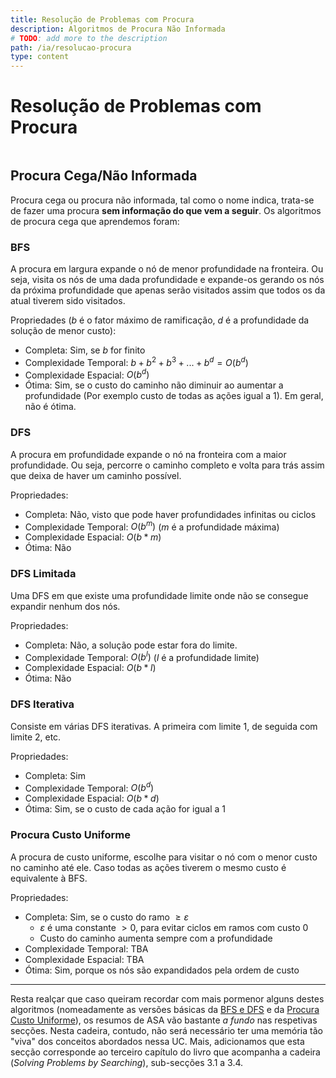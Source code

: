 ```yaml
---
title: Resolução de Problemas com Procura
description: Algoritmos de Procura Não Informada
# TODO: add more to the description
path: /ia/resolucao-procura
type: content
---
```


# Resolução de Problemas com Procura

```toc

```

## Procura Cega/Não Informada

Procura cega ou procura não informada, tal como o nome indica, trata-se de fazer uma procura **sem informação do que vem a seguir**. Os algoritmos de procura cega que aprendemos foram:

### BFS

A procura em largura expande o nó de menor profundidade na
fronteira. Ou seja, visita os nós de uma dada profundidade e expande-os gerando os nós da próxima profundidade que apenas serão visitados assim que todos os da atual tiverem sido visitados.

Propriedades ($b$ é o fator máximo de ramificação, $d$ é a profundidade da solução de menor custo):

- Completa: Sim, se $b$ for finito
- Complexidade Temporal: $b+b^2+b^3+...+b^d=O(b^d)$
- Complexidade Espacial: $O(b^d)$
- Ótima: Sim, se o custo do caminho não diminuir ao aumentar a profundidade (Por exemplo custo de todas as ações igual a $1$). Em geral, não é ótima.

### DFS

A procura em profundidade expande o nó na fronteira com a maior profundidade. Ou seja, percorre o caminho completo e volta para trás assim que deixa de haver um caminho possível.

Propriedades:

- Completa: Não, visto que pode haver profundidades infinitas ou ciclos
- Complexidade Temporal: $O(b^m)$ ($m$ é a profundidade máxima)
- Complexidade Espacial: $O(b*m)$
- Ótima: Não

### DFS Limitada

Uma DFS em que existe uma profundidade limite onde não se consegue expandir nenhum dos nós.

Propriedades:

- Completa: Não, a solução pode estar fora do limite.
- Complexidade Temporal: $O(b^l)$ ($l$ é a profundidade limite)
- Complexidade Espacial: $O(b*l)$
- Ótima: Não

### DFS Iterativa

Consiste em várias DFS iterativas. A primeira com limite $1$, de seguida com limite $2$, etc.

Propriedades:

- Completa: Sim
- Complexidade Temporal: $O(b^d)$
- Complexidade Espacial: $O(b*d)$
- Ótima: Sim, se o custo de cada ação for igual a $1$

### Procura Custo Uniforme

A procura de custo uniforme, escolhe para visitar o nó com o menor custo no caminho até ele. Caso todas as ações tiverem o mesmo custo é equivalente à BFS.

Propriedades:

- Completa: Sim, se o custo do ramo $\ge \varepsilon$
  - $\varepsilon$ é uma constante $> 0$, para evitar ciclos em ramos com custo $0$
  - Custo do caminho aumenta sempre com a profundidade
- Complexidade Temporal: TBA
- Complexidade Espacial: TBA
- Ótima: Sim, porque os nós são expandidados pela ordem de custo

---

Resta realçar que caso queiram recordar com mais pormenor alguns destes algoritmos (nomeadamente as versões básicas da [BFS e DFS](/asa/algoritmos-elementares) e da [Procura Custo Uniforme](/asa/arvores-abrangentes-menor-custo)), os resumos de ASA vão bastante _a fundo_ nas respetivas secções. Nesta cadeira, contudo, não será necessário ter uma memória tão "viva" dos conceitos abordados nessa UC.
Mais, adicionamos que esta secção corresponde ao terceiro capítulo do livro que acompanha a cadeira (_Solving Problems by Searching_), sub-secções 3.1 a 3.4.
